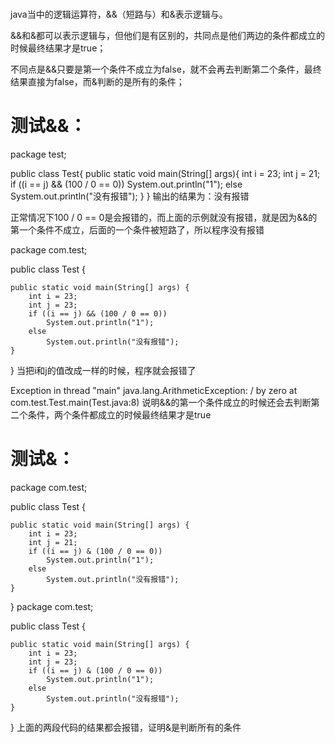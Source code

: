 # 
java当中的逻辑运算符，&&（短路与）和&表示逻辑与。

&&和&都可以表示逻辑与，但他们是有区别的，共同点是他们两边的条件都成立的时候最终结果才是true；

不同点是&&只要是第一个条件不成立为false，就不会再去判断第二个条件，最终结果直接为false，而&判断的是所有的条件；

# 测试&&：

package test;
 
public class Test{
	public static void main(String[] args){
		int i = 23;
		int j = 21;
		if ((i == j) && (100 / 0 == 0))
			System.out.println("1");
		else
			System.out.println("没有报错");
	}
}
输出的结果为：没有报错

正常情况下100 / 0 == 0是会报错的，而上面的示例就没有报错，就是因为&&的第一个条件不成立，后面的一个条件被短路了，所以程序没有报错

package com.test;
 
public class Test {
 
	public static void main(String[] args) {
		int i = 23;
		int j = 23;
		if ((i == j) && (100 / 0 == 0))
			System.out.println("1");
		else
			System.out.println("没有报错");
	}
}
当把i和j的值改成一样的时候，程序就会报错了

Exception in thread "main" java.lang.ArithmeticException: / by zero
	at com.test.Test.main(Test.java:8)
说明&&的第一个条件成立的时候还会去判断第二个条件，两个条件都成立的时候最终结果才是true

# 测试&：

package com.test;
 
public class Test {
 
	public static void main(String[] args) {
		int i = 23;
		int j = 21;
		if ((i == j) & (100 / 0 == 0))
			System.out.println("1");
		else
			System.out.println("没有报错");
	}
}
package com.test;
 
public class Test {
 
	public static void main(String[] args) {
		int i = 23;
		int j = 23;
		if ((i == j) & (100 / 0 == 0))
			System.out.println("1");
		else
			System.out.println("没有报错");
	}
}
上面的两段代码的结果都会报错，证明&是判断所有的条件